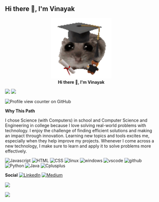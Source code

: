 ## Hi there 👋, I'm Vinayak

<!-- <img height="200" src="https://media.tenor.com/KXwh0N56n7UAAAAi/hampter-sad.gif"> -->
<!-- <img height="100" src="https://media.tenor.com/pvtgH84akfAAAAAi/shiba-inu-doggo.gif"> -->
<p align="center">
  <img height="200" src="main1.png">
  <br>
  <b>Hi there 👋, I'm Vinayak</b>
</p>


  <img height="200" src="https://media.tenor.com/xzjlrhYq_lQAAAAi/cat-nyan-cat.gif" > <img height="100" src="https://media.tenor.com/pvtgH84akfAAAAAi/shiba-inu-doggo.gif">
  
  <img src="https://komarev.com/ghpvc/?username=vinayakrastogi" alt="Profile view counter on GitHub">


**Why This Path**

I chose Science (with Computers) in school and Computer Science and Engineering in college because I love solving real-world problems with technology. I enjoy the challenge of finding efficient solutions and making an impact through innovation. Learning new topics and tools excites me, especially when they help improve my projects. Whenever I come across a new technology, I make sure to learn and apply it to solve problems more effectively.

![Javascript](https://img.shields.io/badge/JavaScript-F7DF1E?style=for-the-badge&logo=JavaScript&logoColor=white) ![HTML](https://img.shields.io/badge/HTML5-E34F26?style=for-the-badge&logo=html5&logoColor=white) ![CSS](https://img.shields.io/badge/CSS3-1572B6?style=for-the-badge&logo=css3&logoColor=white) ![linux](https://img.shields.io/badge/Linux-FCC624?style=for-the-badge&logo=linux&logoColor=black) ![windows](https://img.shields.io/badge/Windows-0078D6?style=for-the-badge&logo=windows&logoColor=white) ![vscode](https://img.shields.io/badge/VS_Code-2E7EB0?style=for-the-badge&logo=Visual-Studio-Code&logoColor=white) ![github](https://img.shields.io/badge/GitHub-100000?style=for-the-badge&logo=git&logoColor=white) ![Python](https://img.shields.io/badge/python-3670A0?style=for-the-badge&logo=python&logoColor=ffdd54) ![Java](https://img.shields.io/badge/Java-ED8B00?style=for-the-badge&logo=openjdk&logoColor=white) ![Cplusplus](https://img.shields.io/badge/C++-00599C?style=flat-square&logo=C%2B%2B&logoColor=white)

**Social**
[![LinkedIn](https://custom-icon-badges.demolab.com/badge/LinkedIn-0A66C2?logo=linkedin-white&logoColor=fff)](https://www.linkedin.com/in/vinayak-rastogi-9ab5a626a/) [![Medium](https://img.shields.io/badge/Medium-%23000000.svg?logo=medium&logoColor=white)](https://medium.com/@rastogivinayak2004)



<p>
  <img height="200" align="center" src="https://github-readme-stats.vercel.app/api/top-langs/?username=vinayakrastogi&theme=transparent&layout=compact&langs_count=16" />
</p>



<p>
  <img align="center" src="https://github-readme-stats.vercel.app/api?username=vinayakrastogi&theme=transparent&show_icons=true&text_color=D93A7C" />
</p>


<!--
**vinayakrastogi/vinayakrastogi** is a ✨ _special_ ✨ repository because its `README.md` (this file) appears on your GitHub profile.

Here are some ideas to get you started:

- 🔭 I’m currently working on ...
- 🌱 I’m currently learning ...
- 👯 I’m looking to collaborate on ...
- 🤔 I’m looking for help with ...
- 💬 Ask me about ...
- 📫 How to reach me: ...
- 😄 Pronouns: ...
- ⚡ Fun fact: ...
-->
